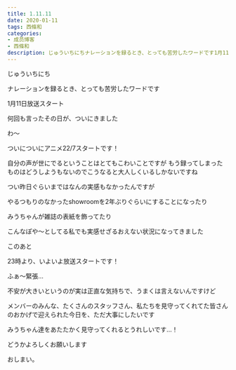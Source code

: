 ```yaml
---
title: 1.11.11
date: 2020-01-11
tags: 西條和
categories: 
- 成员博客
- 西條和
description: じゅういちにちナレーションを録るとき、とっても苦労したワードです1月11日放送スタート何回も言ったその日が、ついにきましたわ〜...
---
```















じゅういちにち













ナレーションを録るとき、とっても苦労したワードです













1月11日放送スタート











何回も言ったその日が、ついにきました











わ〜











ついについにアニメ22/7スタートです！











自分の声が世にでるということはとてもこわいことですが
もう録ってしまったものはどうしようもないのでこうなると大人しくいるしかないですね















つい昨日ぐらいまではなんの実感もなかったんですが







やるつもりのなかったshowroomを2年ぶりぐらいにすることになったり


みうちゃんが雑誌の表紙を飾ってたり













こんなぽや〜としてる私でも実感せざるおえない状況になってきました


















このあと

23時より、いよいよ放送スタートです！










ふぁ〜緊張…














不安が大きいというのが実は正直な気持ちで、うまくは言えないんですけど









メンバーのみんな、たくさんのスタッフさん、私たちを見守ってくれてた皆さんのおかげで迎えられた今日を、ただ大事にしたいです
























みうちゃん達をあたたかく見守ってくれるとうれしいです…！








どうかよろしくお願いします














おしまい。



